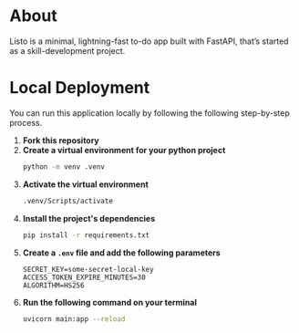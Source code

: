 # About
Listo is a minimal, lightning-fast to-do app built with FastAPI, that’s started as a skill-development project. 

# Local Deployment
You can run this application locally by following the following step-by-step process.
1. **Fork this repository**
2. **Create a virtual environment for your python project**
   ```bash
   python -m venv .venv
   ```
3. **Activate the virtual environment**
   ```bash
   .venv/Scripts/activate
   ```
5. **Install the project's dependencies**
   ```bash
   pip install -r requirements.txt
   ```
6. **Create a `.env` file and add the following parameters**
   ```text
   SECRET_KEY=some-secret-local-key
   ACCESS_TOKEN_EXPIRE_MINUTES=30
   ALGORITHM=HS256
   ```
7. **Run the following command on your terminal**
   ```bash
   uvicorn main:app --reload
   ```
